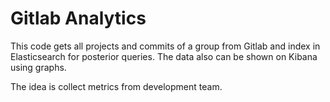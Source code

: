 # Gitlab Analytics

This code gets all projects and commits of a group from Gitlab and index in Elasticsearch for posterior queries.
The data also can be shown on Kibana using graphs.

The idea is collect metrics from development team.
